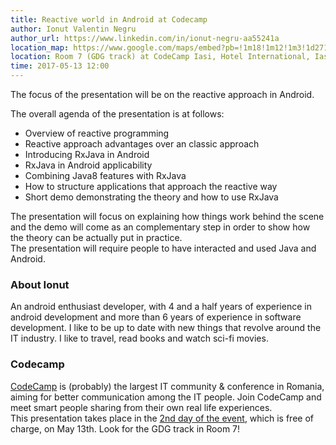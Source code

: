 ```yaml
---
title: Reactive world in Android at Codecamp
author: Ionut Valentin Negru
author_url: https://www.linkedin.com/in/ionut-negru-aa55241a
location_map: https://www.google.com/maps/embed?pb=!1m18!1m12!1m3!1d2713.172954455601!2d27.58475285685454!3d47.15446697018645!2m3!1f0!2f0!3f0!3m2!1i1024!2i768!4f13.1!3m3!1m2!1s0x40cafb9e70bc4329%3A0x7ad04b7ad1a952eb!2sHotel+International!5e0!3m2!1sen!2sro!4v1459784549287
location: Room 7 (GDG track) at CodeCamp Iasi, Hotel International, Iasi [(iasi.codecamp.ro)](http://iasi.codecamp.ro/day2)
time: 2017-05-13 12:00
---
```


The focus of the presentation will be on the reactive approach in Android.  

The overall agenda of the presentation is at follows:

- Overview of reactive programming
- Reactive approach advantages over an classic approach
- Introducing RxJava in Android
- RxJava in Android applicability
- Combining Java8 features with RxJava
- How to structure applications that approach the reactive way
- Short demo demonstrating the theory and how to use RxJava
 
The presentation will focus on explaining how things work behind the scene and the demo will come as an complementary step in order to show how the theory can be actually put in practice.  
The presentation will require people to have interacted and used Java and Android.

### About Ionut

An android enthusiast developer, with 4 and a half years of experience in android development and more than 6 years of experience in software development. I like to be up to date with new things that revolve around the IT industry. I like to travel, read books and watch sci-fi movies.

### Codecamp

[CodeCamp](http://codecamp.ro) is (probably) the largest IT community & conference in Romania, aiming for better communication among the IT people. Join CodeCamp and meet smart people sharing from their own real life experiences.  
This presentation takes place in the [2nd day of the event](http://iasi.codecamp.ro/day2), which is free of charge, on May 13th. Look for the GDG track in Room 7!


